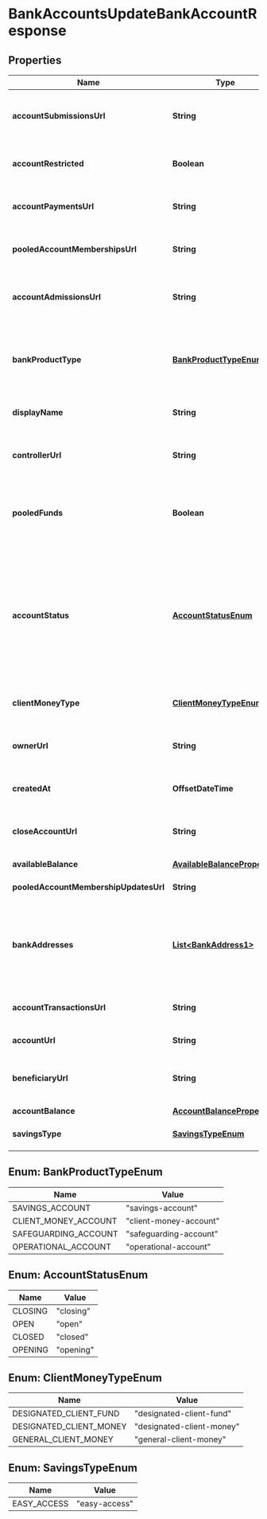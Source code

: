 

# BankAccountsUpdateBankAccountResponse


## Properties

| Name | Type | Description | Notes |
|------------ | ------------- | ------------- | -------------|
|**accountSubmissionsUrl** | **String** | Link to the [payment submissions](http://docs.griffin.com) debiting from this account. |  |
|**accountRestricted** | **Boolean** | Specifies whether the bank account has restrictions applied by Griffin. |  |
|**accountPaymentsUrl** | **String** | Link to the [payments](http://docs.griffin.com) associated with this account. |  |
|**pooledAccountMembershipsUrl** | **String** | Link to the list of [pool members](http://docs.griffin.com) associated with this account. |  [optional] |
|**accountAdmissionsUrl** | **String** | Link to the [payment admissions](http://docs.griffin.com) crediting to this account. |  |
|**bankProductType** | [**BankProductTypeEnum**](#BankProductTypeEnum) | Specifies the type of bank account. (For more detail on bank account types, see our guide for [creating a bank account](http://docs.griffin.com).) |  |
|**displayName** | **String** | The mutable display name for the bank account |  |
|**controllerUrl** | **String** | Link to the [legal person](http://docs.griffin.com) that represents the [controller](http://docs.griffin.com) of the account. |  |
|**pooledFunds** | **Boolean** | Specifies whether the bank account holds funds belonging to multiple beneficiaries. |  |
|**accountStatus** | [**AccountStatusEnum**](#AccountStatusEnum) | Shows the status of the account. An account can be moved between statuses during its lifecycle. The status value affects the operations that you can perform. An account must be &#x60;\&quot;open\&quot;&#x60; to be fully operational. |  |
|**clientMoneyType** | [**ClientMoneyTypeEnum**](#ClientMoneyTypeEnum) | Specifies the type of client money account. |  [optional] |
|**ownerUrl** | **String** | Link to the [legal person](http://docs.griffin.com) that represents the [owner](http://docs.griffin.com) of the account. |  |
|**createdAt** | **OffsetDateTime** | ISO 8601 formatted date-time. |  |
|**closeAccountUrl** | **String** | Link to the endpoint that enables account closure for this account. |  |
|**availableBalance** | [**AvailableBalanceProperty1**](AvailableBalanceProperty1.md) |  |  |
|**pooledAccountMembershipUpdatesUrl** | **String** | Link to manage [pooled account membership](http://docs.griffin.com). |  [optional] |
|**bankAddresses** | [**List&lt;BankAddress1&gt;**](BankAddress1.md) | Shows a collection of public addresses which uniquely identify the account. Any one of these can be used to pay into the account. |  [optional] |
|**accountTransactionsUrl** | **String** | Link to the [transactions](http://docs.griffin.com) associated with this account. |  |
|**accountUrl** | **String** | Link to the bank account resource. |  |
|**beneficiaryUrl** | **String** | Link to the [legal person](http://docs.griffin.com) that represents the [beneficiary](http://docs.griffin.com) of the account. |  [optional] |
|**accountBalance** | [**AccountBalanceProperty1**](AccountBalanceProperty1.md) |  |  |
|**savingsType** | [**SavingsTypeEnum**](#SavingsTypeEnum) | Specifies the type of savings account. |  [optional] |



## Enum: BankProductTypeEnum

| Name | Value |
|---- | -----|
| SAVINGS_ACCOUNT | &quot;savings-account&quot; |
| CLIENT_MONEY_ACCOUNT | &quot;client-money-account&quot; |
| SAFEGUARDING_ACCOUNT | &quot;safeguarding-account&quot; |
| OPERATIONAL_ACCOUNT | &quot;operational-account&quot; |



## Enum: AccountStatusEnum

| Name | Value |
|---- | -----|
| CLOSING | &quot;closing&quot; |
| OPEN | &quot;open&quot; |
| CLOSED | &quot;closed&quot; |
| OPENING | &quot;opening&quot; |



## Enum: ClientMoneyTypeEnum

| Name | Value |
|---- | -----|
| DESIGNATED_CLIENT_FUND | &quot;designated-client-fund&quot; |
| DESIGNATED_CLIENT_MONEY | &quot;designated-client-money&quot; |
| GENERAL_CLIENT_MONEY | &quot;general-client-money&quot; |



## Enum: SavingsTypeEnum

| Name | Value |
|---- | -----|
| EASY_ACCESS | &quot;easy-access&quot; |



